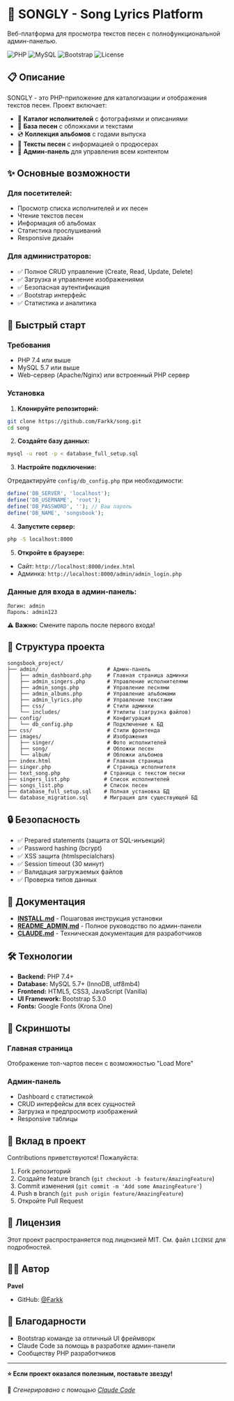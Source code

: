 # 🎵 SONGLY - Song Lyrics Platform

Веб-платформа для просмотра текстов песен с полнофункциональной админ-панелью.

![PHP](https://img.shields.io/badge/PHP-7.4+-777BB4?style=flat&logo=php&logoColor=white)
![MySQL](https://img.shields.io/badge/MySQL-5.7+-4479A1?style=flat&logo=mysql&logoColor=white)
![Bootstrap](https://img.shields.io/badge/Bootstrap-5.3.0-7952B3?style=flat&logo=bootstrap&logoColor=white)
![License](https://img.shields.io/badge/License-MIT-green.svg)

## 📋 Описание

SONGLY - это PHP-приложение для каталогизации и отображения текстов песен. Проект включает:

- 🎤 **Каталог исполнителей** с фотографиями и описаниями
- 🎵 **База песен** с обложками и текстами
- 💿 **Коллекция альбомов** с годами выпуска
- 📝 **Тексты песен** с информацией о продюсерах
- 🔐 **Админ-панель** для управления всем контентом

## ✨ Основные возможности

### Для посетителей:
- Просмотр списка исполнителей и их песен
- Чтение текстов песен
- Информация об альбомах
- Статистика прослушиваний
- Responsive дизайн

### Для администраторов:
- ✅ Полное CRUD управление (Create, Read, Update, Delete)
- ✅ Загрузка и управление изображениями
- ✅ Безопасная аутентификация
- ✅ Bootstrap интерфейс
- ✅ Статистика и аналитика

## 🚀 Быстрый старт

### Требования

- PHP 7.4 или выше
- MySQL 5.7 или выше
- Web-сервер (Apache/Nginx) или встроенный PHP сервер

### Установка

1. **Клонируйте репозиторий:**

```bash
git clone https://github.com/Farkk/song.git
cd song
```

2. **Создайте базу данных:**

```bash
mysql -u root -p < database_full_setup.sql
```

3. **Настройте подключение:**

Отредактируйте `config/db_config.php` при необходимости:

```php
define('DB_SERVER', 'localhost');
define('DB_USERNAME', 'root');
define('DB_PASSWORD', ''); // Ваш пароль
define('DB_NAME', 'songsbook');
```

4. **Запустите сервер:**

```bash
php -S localhost:8000
```

5. **Откройте в браузере:**

- Сайт: `http://localhost:8000/index.html`
- Админка: `http://localhost:8000/admin/admin_login.php`

### Данные для входа в админ-панель:

```
Логин: admin
Пароль: admin123
```

⚠️ **Важно:** Смените пароль после первого входа!

## 📁 Структура проекта

```
songsbook_project/
├── admin/                      # Админ-панель
│   ├── admin_dashboard.php     # Главная страница админки
│   ├── admin_singers.php       # Управление исполнителями
│   ├── admin_songs.php         # Управление песнями
│   ├── admin_albums.php        # Управление альбомами
│   ├── admin_lyrics.php        # Управление текстами
│   ├── css/                    # Стили админки
│   └── includes/               # Утилиты (загрузка файлов)
├── config/                     # Конфигурация
│   └── db_config.php           # Подключение к БД
├── css/                        # Стили фронтенда
├── images/                     # Изображения
│   ├── singer/                 # Фото исполнителей
│   ├── song/                   # Обложки песен
│   └── album/                  # Обложки альбомов
├── index.html                  # Главная страница
├── singer.php                  # Страница исполнителя
├── text_song.php              # Страница с текстом песни
├── singers_list.php           # Список исполнителей
├── songs_list.php             # Список песен
├── database_full_setup.sql    # Полная установка БД
└── database_migration.sql     # Миграция для существующей БД
```

## 🔒 Безопасность

- ✅ Prepared statements (защита от SQL-инъекций)
- ✅ Password hashing (bcrypt)
- ✅ XSS защита (htmlspecialchars)
- ✅ Session timeout (30 минут)
- ✅ Валидация загружаемых файлов
- ✅ Проверка типов данных

## 📖 Документация

- **[INSTALL.md](INSTALL.md)** - Пошаговая инструкция установки
- **[README_ADMIN.md](README_ADMIN.md)** - Полное руководство по админ-панели
- **[CLAUDE.md](CLAUDE.md)** - Техническая документация для разработчиков

## 🛠️ Технологии

- **Backend:** PHP 7.4+
- **Database:** MySQL 5.7+ (InnoDB, utf8mb4)
- **Frontend:** HTML5, CSS3, JavaScript (Vanilla)
- **UI Framework:** Bootstrap 5.3.0
- **Fonts:** Google Fonts (Krona One)

## 📸 Скриншоты

### Главная страница
Отображение топ-чартов песен с возможностью "Load More"

### Админ-панель
- Dashboard с статистикой
- CRUD интерфейсы для всех сущностей
- Загрузка и предпросмотр изображений
- Responsive таблицы

## 🤝 Вклад в проект

Contributions приветствуются! Пожалуйста:

1. Fork репозиторий
2. Создайте feature branch (`git checkout -b feature/AmazingFeature`)
3. Commit изменения (`git commit -m 'Add some AmazingFeature'`)
4. Push в branch (`git push origin feature/AmazingFeature`)
5. Откройте Pull Request

## 📝 Лицензия

Этот проект распространяется под лицензией MIT. См. файл `LICENSE` для подробностей.

## 👨‍💻 Автор

**Pavel**
- GitHub: [@Farkk](https://github.com/Farkk)

## 🙏 Благодарности

- Bootstrap команде за отличный UI фреймворк
- Claude Code за помощь в разработке админ-панели
- Сообществу PHP разработчиков

---

**⭐ Если проект оказался полезным, поставьте звезду!**

🤖 *Сгенерировано с помощью [Claude Code](https://claude.com/claude-code)*
